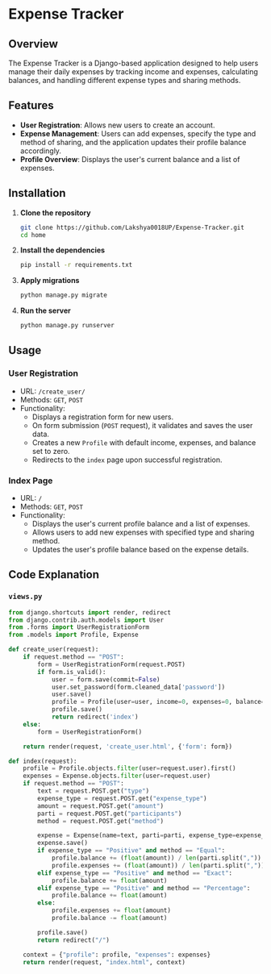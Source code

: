 # Expense Tracker

## Overview
The Expense Tracker is a Django-based application designed to help users manage their daily expenses by tracking income and expenses, calculating balances, and handling different expense types and sharing methods.

## Features
- **User Registration**: Allows new users to create an account.
- **Expense Management**: Users can add expenses, specify the type and method of sharing, and the application updates their profile balance accordingly.
- **Profile Overview**: Displays the user's current balance and a list of expenses.

## Installation

1. **Clone the repository**
    ```sh
    git clone https://github.com/Lakshya0018UP/Expense-Tracker.git
    cd home
    ```

2. **Install the dependencies**
    ```sh
    pip install -r requirements.txt
    ```

3. **Apply migrations**
    ```sh
    python manage.py migrate
    ```

4. **Run the server**
    ```sh
    python manage.py runserver
    ```

## Usage

### User Registration
- URL: `/create_user/`
- Methods: `GET`, `POST`
- Functionality: 
  - Displays a registration form for new users.
  - On form submission (`POST` request), it validates and saves the user data.
  - Creates a new `Profile` with default income, expenses, and balance set to zero.
  - Redirects to the `index` page upon successful registration.

### Index Page
- URL: `/`
- Methods: `GET`, `POST`
- Functionality: 
  - Displays the user's current profile balance and a list of expenses.
  - Allows users to add new expenses with specified type and sharing method.
  - Updates the user's profile balance based on the expense details.

## Code Explanation

### `views.py`
```python
from django.shortcuts import render, redirect
from django.contrib.auth.models import User
from .forms import UserRegistrationForm
from .models import Profile, Expense

def create_user(request):
    if request.method == "POST":
        form = UserRegistrationForm(request.POST)
        if form.is_valid():
            user = form.save(commit=False)
            user.set_password(form.cleaned_data['password'])
            user.save()
            profile = Profile(user=user, income=0, expenses=0, balance=0)
            profile.save()
            return redirect('index')
    else:
        form = UserRegistrationForm()

    return render(request, 'create_user.html', {'form': form})

def index(request):
    profile = Profile.objects.filter(user=request.user).first()
    expenses = Expense.objects.filter(user=request.user)
    if request.method == "POST":
        text = request.POST.get("type")
        expense_type = request.POST.get("expense_type")
        amount = request.POST.get("amount")
        parti = request.POST.get("participants")
        method = request.POST.get("method")

        expense = Expense(name=text, parti=parti, expense_type=expense_type, user=request.user, method=method, amount=amount)
        expense.save()
        if expense_type == "Positive" and method == "Equal":
            profile.balance += (float(amount)) / len(parti.split(","))
            profile.expenses += (float(amount)) / len(parti.split(","))
        elif expense_type == "Positive" and method == "Exact":
            profile.balance += float(amount)
        elif expense_type == "Positive" and method == "Percentage":
            profile.balance += float(amount)
        else:
            profile.expenses += float(amount)
            profile.balance -= float(amount)

        profile.save()
        return redirect("/")

    context = {"profile": profile, "expenses": expenses}
    return render(request, "index.html", context)
